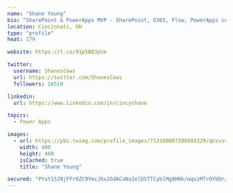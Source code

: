 ```yaml
---
name: "Shane Young"
bio: "SharePoint & PowerApps MVP - SharePoint, O365, Flow, PowerApps consulting? @PowerApps911 | Pure Snark? You found it."
location: Cincinnati, OH
type: "profile"
heat: 179

website: https://t.co/91p5BQ3pUe

twitter:
  username: ShanesCows
  url: https://twitter.com/ShanesCows
  followers: 16510

linkedin:
  url: https://www.linkedin.com/in/cincyshane

topics:
  - Power Apps

images:
  - url: https://pbs.twimg.com/profile_images/713100007398883329/qUzvsvQ3_400x400.jpg
    width: 400
    height: 400
    isCached: true
    title: "Shane Young"

secured: "PYuY1SJ9jFFr0ZC9YmcJ6x2GdACuNaIelDSTTCyblMg8HNk/wqvzM7rOYbDr/6gB5ZJmwgKGJgCrDAhzY12dFpw4GbG8dNZ+lzxA5BtNeTG7ZVEqoZzpSSSBzGBCXtJFcxPmjkjcIAd6mzjGpfGgjJSqV7uK4X3y/54ZOIlUfegF4dB/N54No9ZEZyxM7m6EsJdSplV3Qx7lR4+mrDhKOFGzsK9mUtTIpJmcglxp7qALOzmN87bryeWAInW8jkqtydbJkV2vZ1DZC7/az4VpT0PRpTX5grF/IGUaVTAl7RP4tPzJPOg1iNox7Ueza/crj6FHzaGPnFnvPBJQnWcUwm1EYYZdbsNXIPOvhFZ1rILGWTVzQb0VnivzLqR45IS1EyWmssqRPE0Sr+/ii8k10GXrR+sAaVCHD9VhkeKoILo=;DcrS0oG6zzo+qJpZCf+02w=="
---
```


